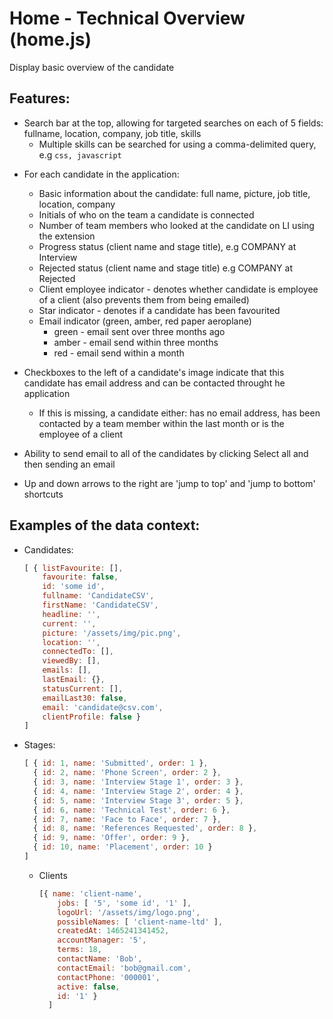 # Home - Technical Overview (home.js)

Display basic overview of the candidate

## Features:

- Search bar at the top, allowing for targeted searches on each of 5 fields: fullname, location, company, job title, skills
  - Multiple skills can be searched for using a comma-delimited query, e.g `css, javascript`

+ For each candidate in the application:
  - Basic information about the candidate: full name, picture, job title, location, company
  - Initials of who on the team a candidate is connected 
  - Number of team members who looked at the candidate on LI using the extension
  - Progress status (client name and stage title), e.g COMPANY at Interview
  - Rejected status (client name and stage title) e.g COMPANY at Rejected
  - Client employee indicator - denotes whether candidate is employee of a client (also prevents them from being emailed)
  - Star indicator - denotes if a candidate has been favourited
  - Email indicator (green, amber, red paper aeroplane)
    - green - email sent over three months ago
    - amber - email send within three months
    - red - email send within a month

+ Checkboxes to the left of a candidate's image indicate that this candidate has email address and can be contacted throught he application 
  + If this is missing, a candidate either: has no email address, has been contacted by a team member within the last month or  is the employee of a client
+ Ability to send email to all of the candidates by clicking Select all and then sending an email
+ Up and down arrows to the right are 'jump to top' and 'jump to bottom' shortcuts

## Examples of the data context:

- Candidates:

  ```js
  [ { listFavourite: [],
      favourite: false,
      id: 'some id',
      fullname: 'CandidateCSV',
      firstName: 'CandidateCSV',
      headline: '',
      current: '',
      picture: '/assets/img/pic.png',
      location: '',
      connectedTo: [],
      viewedBy: [],
      emails: [],
      lastEmail: {},
      statusCurrent: [],
      emailLast30: false,
      email: 'candidate@csv.com',
      clientProfile: false }
  ]
  ```

- Stages:

  ```js
  [ { id: 1, name: 'Submitted', order: 1 },
    { id: 2, name: 'Phone Screen', order: 2 },
    { id: 3, name: 'Interview Stage 1', order: 3 },
    { id: 4, name: 'Interview Stage 2', order: 4 },
    { id: 5, name: 'Interview Stage 3', order: 5 },
    { id: 6, name: 'Technical Test', order: 6 },
    { id: 7, name: 'Face to Face', order: 7 },
    { id: 8, name: 'References Requested', order: 8 },
    { id: 9, name: 'Offer', order: 9 },
    { id: 10, name: 'Placement', order: 10 }
  ]

  ```

  - Clients

    ```js
    [{ name: 'client-name',
        jobs: [ '5', 'some id', '1' ],
        logoUrl: '/assets/img/logo.png',
        possibleNames: [ 'client-name-ltd' ],
        createdAt: 1465241341452,
        accountManager: '5',
        terms: 18,
        contactName: 'Bob',
        contactEmail: 'bob@gmail.com',
        contactPhone: '000001',
        active: false,
        id: '1' }
      ]
    ```
